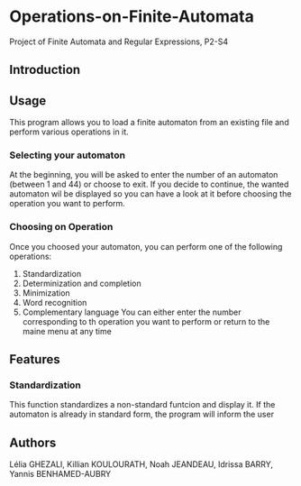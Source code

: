 # Operations-on-Finite-Automata
Project of Finite Automata and Regular Expressions, P2-S4


## Introduction 



## Usage

This program allows you to load a finite automaton from an existing file and perform various operations in it.

### Selecting your automaton
At the beginning, you will be asked to enter the number of an automaton (between 1 and 44) or choose to exit. If you decide to continue, the wanted automaton wil be displayed so you can have a look at it before choosing the operation you want to perform.

### Choosing on Operation
Once you choosed your automaton, you can perform one of the following operations: 
  1. Standardization
  2. Determinization and completion
  3. Minimization
  4. Word recognition
  5. Complementary language
You can either enter the number corresponding to th operation you want to perform or return to the maine menu at any time

## Features
### Standardization
This function standardizes a non-standard funtcion and display it. If the automaton is already in standard form, the program will inform the user



## Authors
Lélia GHEZALI, Killian KOULOURATH, Noah JEANDEAU, Idrissa BARRY, Yannis BENHAMED-AUBRY

